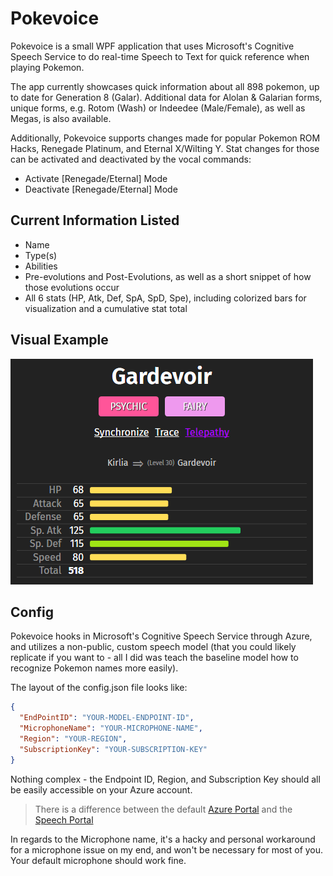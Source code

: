 # Pokevoice
Pokevoice is a small WPF application that uses Microsoft's Cognitive Speech Service to do real-time Speech to Text for quick reference when playing Pokemon.

The app currently showcases quick information about all 898 pokemon, up to date for Generation 8 (Galar). Additional data for Alolan & Galarian forms, unique forms, e.g. Rotom (Wash) or Indeedee (Male/Female), as well as Megas, is also available.

Additionally, Pokevoice supports changes made for popular Pokemon ROM Hacks, Renegade Platinum, and Eternal X/Wilting Y. Stat changes for those can be activated and deactivated by the vocal commands:
* Activate [Renegade/Eternal] Mode
* Deactivate [Renegade/Eternal] Mode

## Current Information Listed
* Name
* Type(s)
* Abilities
* Pre-evolutions and Post-Evolutions, as well as a short snippet of how those evolutions occur
* All 6 stats (HP, Atk, Def, SpA, SpD, Spe), including colorized bars for visualization and a cumulative stat total

## Visual Example
![Gardevoir by Pokevoice](/Images/GardevoirExample.png)

## Config
Pokevoice hooks in Microsoft's Cognitive Speech Service through Azure, and utilizes a non-public, custom speech model (that you could likely replicate if you want to - all I did was teach the baseline model how to recognize Pokemon names more easily).

The layout of the config.json file looks like:

```json
{
  "EndPointID": "YOUR-MODEL-ENDPOINT-ID",
  "MicrophoneName": "YOUR-MICROPHONE-NAME",
  "Region": "YOUR-REGION",
  "SubscriptionKey": "YOUR-SUBSCRIPTION-KEY"
}
```

Nothing complex - the Endpoint ID, Region, and Subscription Key should all be easily accessible on your Azure account.
> There is a difference between the default [Azure Portal](https://portal.azure.com/#home) and the [Speech Portal](https://speech.microsoft.com/portal)

In regards to the Microphone name, it's a hacky and personal workaround for a microphone issue on my end, and won't be necessary for most of you. Your default microphone should work fine.